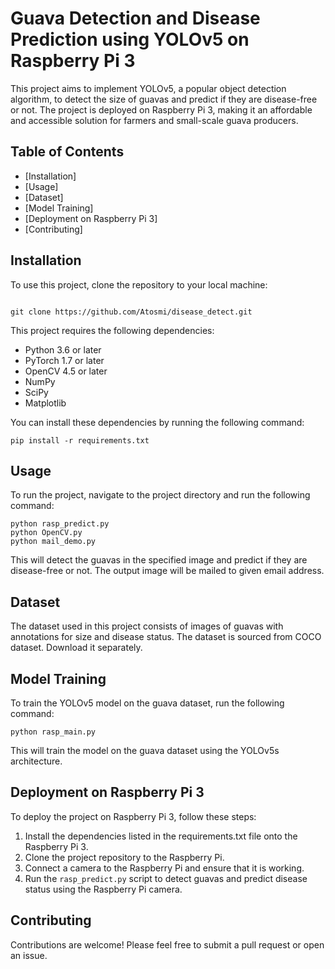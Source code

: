 # Guava Detection and Disease Prediction using YOLOv5 on Raspberry Pi 3

This project aims to implement YOLOv5, a popular object detection algorithm, to detect the size of guavas and predict if they are disease-free or not. The project is deployed on Raspberry Pi 3, making it an affordable and accessible solution for farmers and small-scale guava producers.

## Table of Contents

- [Installation]
- [Usage]
- [Dataset]
- [Model Training]
- [Deployment on Raspberry Pi 3]
- [Contributing]


## Installation

To use this project, clone the repository to your local machine:

```

git clone https://github.com/Atosmi/disease_detect.git
```


This project requires the following dependencies:

- Python 3.6 or later
- PyTorch 1.7 or later
- OpenCV 4.5 or later
- NumPy
- SciPy
- Matplotlib

You can install these dependencies by running the following command:

```
pip install -r requirements.txt
```


## Usage

To run the project, navigate to the project directory and run the following command:

```
python rasp_predict.py
python OpenCV.py
python mail_demo.py
```


This will detect the guavas in the specified image and predict if they are disease-free or not. The output image will be mailed to given email address.

## Dataset

The dataset used in this project consists of images of guavas with annotations for size and disease status. The dataset is sourced from COCO dataset. Download it separately.

## Model Training

To train the YOLOv5 model on the guava dataset, run the following command:

```
python rasp_main.py
```


This will train the model on the guava dataset using the YOLOv5s architecture.

## Deployment on Raspberry Pi 3

To deploy the project on Raspberry Pi 3, follow these steps:

1. Install the dependencies listed in the requirements.txt file onto the Raspberry Pi 3.
2. Clone the project repository to the Raspberry Pi.
3. Connect a camera to the Raspberry Pi and ensure that it is working.
4. Run the `rasp_predict.py` script to detect guavas and predict disease status using the Raspberry Pi camera.

## Contributing

Contributions are welcome! Please feel free to submit a pull request or open an issue.

